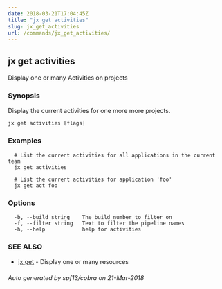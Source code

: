 ```yaml
---
date: 2018-03-21T17:04:45Z
title: "jx get activities"
slug: jx_get_activities
url: /commands/jx_get_activities/
---
```

## jx get activities

Display one or many Activities on projects

### Synopsis

Display the current activities for one more more projects.

```
jx get activities [flags]
```

### Examples

```
  # List the current activities for all applications in the current team
  jx get activities
  
  # List the current activities for application 'foo'
  jx get act foo
```

### Options

```
  -b, --build string    The build number to filter on
  -f, --filter string   Text to filter the pipeline names
  -h, --help            help for activities
```

### SEE ALSO

* [jx get](/commands/jx_get/)	 - Display one or many resources

###### Auto generated by spf13/cobra on 21-Mar-2018
